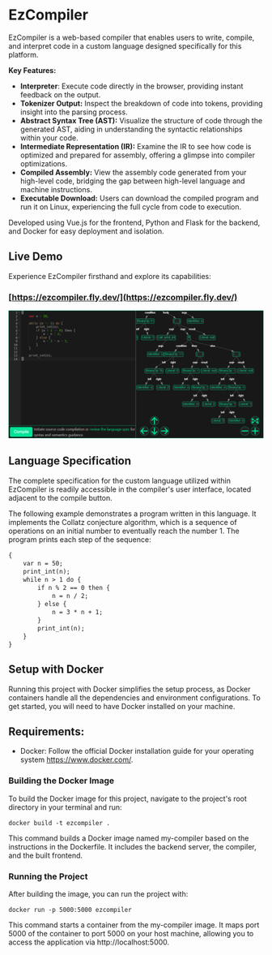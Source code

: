 # EzCompiler

EzCompiler is a web-based compiler that enables users to write, compile, and interpret code in a custom language
designed specifically for this platform.

**Key Features:**

- **Interpreter**: Execute code directly in the browser, providing instant feedback on the output.
- **Tokenizer Output:** Inspect the breakdown of code into tokens, providing insight into the parsing process.
- **Abstract Syntax Tree (AST):** Visualize the structure of code through the generated AST, aiding in understanding the
  syntactic relationships within your code.
- **Intermediate Representation (IR):** Examine the IR to see how code is optimized and prepared for assembly, offering
  a glimpse into compiler optimizations.
- **Compiled Assembly:** View the assembly code generated from your high-level code, bridging the gap between high-level
  language and machine instructions.
- **Executable Download:** Users can download the compiled program and run it on Linux, experiencing the full cycle from
  code to execution.

Developed using Vue.js for the frontend, Python and Flask for the backend, and Docker for easy deployment and isolation.

## Live Demo

Experience EzCompiler firsthand and explore its capabilities:

### [https://ezcompiler.fly.dev/](https://ezcompiler.fly.dev/)

[![Try EzCompiler](ezcompiler.png)](https://ezcompiler.fly.dev/)

## Language Specification

The complete specification for the custom language utilized within EzCompiler is readily accessible in the compiler's
user interface, located adjacent to the compile button.

The following example demonstrates a program written in this language. It implements the Collatz conjecture algorithm,
which is a sequence of operations on an initial number to eventually reach the number 1. The program prints each step of
the sequence:

```
{
    var n = 50;
    print_int(n);
    while n > 1 do {
        if n % 2 == 0 then {
            n = n / 2;
        } else {
            n = 3 * n + 1;
        }
        print_int(n);
    }
}
```

## Setup with Docker

Running this project with Docker simplifies the setup process, as Docker containers handle all the dependencies and
environment configurations. To get started, you will need to have Docker installed on your machine.

## Requirements:

- Docker: Follow the official Docker installation guide for your operating system https://www.docker.com/.

### Building the Docker Image

To build the Docker image for this project, navigate to the project's root directory in your terminal and run:

    docker build -t ezcompiler .

This command builds a Docker image named my-compiler based on the instructions in the Dockerfile. It includes the
backend
server, the compiler, and the built frontend.

### Running the Project

After building the image, you can run the project with:

    docker run -p 5000:5000 ezcompiler

This command starts a container from the my-compiler image. It maps port 5000 of the container to port 5000 on your host
machine, allowing you to access the application via http://localhost:5000.
